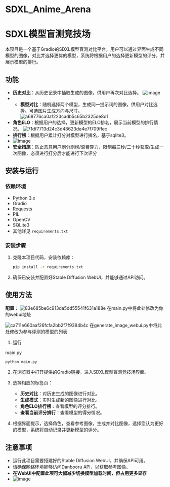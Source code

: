 # SDXL_Anime_Arena
# SDXL模型盲测竞技场

本项目是一个基于Gradio的SDXL模型盲测对比平台，用户可以通过界面生成不同模型的图像，对比并选择更优的模型，系统将根据用户的选择更新模型的评分，并展示模型的排行。

## 功能

- **历史对比**：从历史记录中抽取生成的图像，供用户再次对比选择。
  ![image](https://github.com/user-attachments/assets/22ca6ed6-2b8a-47bc-b38b-e283460983e1)
- - **模型对比**：随机选择两个模型，生成同一提示词的图像，供用户对比选择。可选图片生成方向与尺寸。
  ![a68776ca0af223cadb5c65b2325de8d1](https://github.com/user-attachments/assets/5cceb1c7-2786-4782-8aa9-b821f23dc04b)
- **角色ELO**：根据用户的选择，更新模型的ELO排名，展示当前模型的排行情况。
 ![71df7713d24c3d48623de4e7f709ffec](https://github.com/user-attachments/assets/9e7b69b4-3d0e-4f92-90a4-6be86499caae)
- **排行榜**：根据用户累计打分对模型进行排名，基于sqlite3。
- ![image](https://github.com/user-attachments/assets/3bc4b235-2125-437b-a37b-3a634b24c214)
- **安全措施**：防止恶意用户刷分刷榜/浪费算力，限制每三秒/二十秒获取/生成一次图像，必须进行打分后才能进行下次评分

## 安装与运行

### 依赖环境
- Python 3.x
- Gradio
- Requests
- PIL
- OpenCV
- SQLite3
- 其他详见 `requirements.txt`

### 安装步骤

1. 克隆本项目代码，安装依赖库：

   ```bash
   pip install -r requirements.txt
   ```

4. 确保已安装并配置好Stable Diffusion WebUI，并能够通过API访问。

## 使用方法

**配置**：
![83e685be6c913da5dd55541f631a188e](https://github.com/user-attachments/assets/2b30f9bd-8828-4517-8962-0f7f32e52c0b)
在main.py中将此处修改为你的webui地址

![ca711e660aaf26fcfa2bb2f7f9384b4c](https://github.com/user-attachments/assets/37f3aeaf-64e6-492c-b5d2-8dda3757a24a)
在generate_image_webui.py中将此处修改为参与评测的模型的列表


1. 运行 

main.py

   ```bash
   python main.py
   ```

2. 在浏览器中打开提供的Gradio链接，进入SDXL模型盲测竞技场界面。

3. 选择相应的标签页：

   - **历史对比**：对历史生成的图像进行对比。
   - **生成模式**：实时生成新的图像进行对比。
   - **角色ELO排行榜**：查看模型的评分排行。
   - **查看当前评分排行**：查看模型的得分情况。

4. 根据界面提示，选择角色，查看参考图像，生成并对比图像，选择您认为更好的模型，系统将自动记录并更新模型的评分。



## 注意事项

- 运行此项目需要搭建好的Stable Diffusion WebUI，并确保API可用。
- 请确保网络环境能够访问Danbooru API，以获取参考图像。
- **在WebUI中配置此项可大幅减少切换模型加载时间，但占用更多显存**
- ![image](https://github.com/user-attachments/assets/7aca44a7-b89a-4c32-a731-57b6cc715816)

